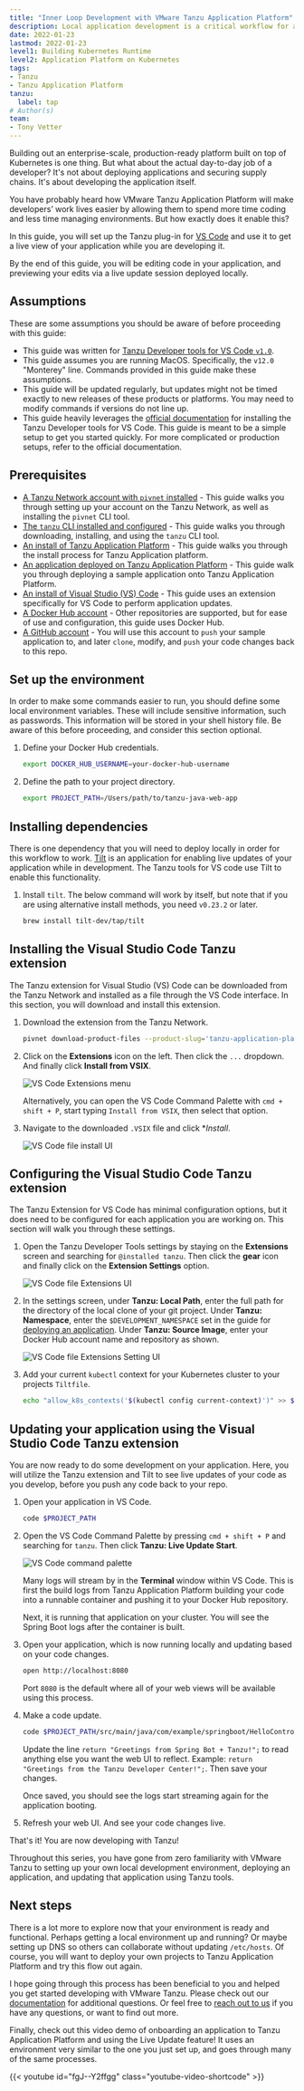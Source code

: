 ```yaml
---
title: "Inner Loop Development with VMware Tanzu Application Platform"
description: Local application development is a critical workflow for application developers. Getting fast feedback on each code change iteration is an important capability of this workflow. This guide will walk you through setting up a local development workflow which will enable live, local updates with each code save.  
date: 2022-01-23
lastmod: 2022-01-23
level1: Building Kubernetes Runtime
level2: Application Platform on Kubernetes
tags:
- Tanzu
- Tanzu Application Platform
tanzu:
  label: tap
# Author(s)
team:
- Tony Vetter
---
```


Building out an enterprise-scale, production-ready platform built on top of Kubernetes is one thing. But what about the actual day-to-day job of a developer? It's not about deploying applications and securing supply chains. It's about developing the application itself. 

You have probably heard how VMware Tanzu Application Platform will make developers’ work lives easier by allowing them to spend more time coding and less time managing environments. But how exactly does it enable this?

In this guide, you will set up the Tanzu plug-in for [VS Code](https://code.visualstudio.com) and use it to get a live view of your application while you are developing it. 

By the end of this guide, you will be editing code in your application, and previewing your edits via a live update session deployed locally. 

## Assumptions

These are some assumptions you should be aware of before proceeding with this guide:

* This guide was written for [Tanzu Developer tools for VS Code `v1.0`](https://docs.vmware.com/en/Tanzu-Application-Platform/1.0/tap/GUID-vscode-extension-install.html). 
* This guide assumes you are running MacOS. Specifically, the `v12.0` "Monterey" line. Commands provided in this guide make these assumptions.
* This guide will be updated regularly, but updates might not be timed exactly to new releases of these products or platforms. You may need to modify commands if versions do not line up.
* This guide heavily leverages the [official documentation](https://docs.vmware.com/en/Tanzu-Application-Platform/1.0/tap/GUID-vscode-extension-install.html) for installing the Tanzu Developer tools for VS Code. This guide is meant to be a simple setup to get you started quickly. For more complicated or production setups, refer to the official documentation.

## Prerequisites
* [A Tanzu Network account with `pivnet` installed](/guides/tanzu-network-gs) - This guide walks you through setting up your account on the Tanzu Network, as well as installing the `pivnet` CLI tool.
* [The `tanzu` CLI installed and configured](/guides/tanzu-cli-gs) - This guide walks you through downloading, installing, and using the `tanzu` CLI tool.
* [An install of Tanzu Application Platform](/guides/tanzu-application-platform-gs) - This guide walks you through the install process for Tanzu Application platform. 
* [An application deployed on Tanzu Application Platform](/guides/tanzu-application-platform-deploying-a-workload) - This guide walk you through deploying a sample application onto Tanzu Application Platform.
* [An install of Visual Studio (VS) Code](https://code.visualstudio.com/download) - This guide uses an extension specifically for VS Code to perform application updates. 
* [A Docker Hub account](https://hub.docker.com/signup) - Other repositories are supported, but for ease of use and configuration, this guide uses Docker Hub.
* [A GitHub account](https://docs.github.com/en/get-started/signing-up-for-github/signing-up-for-a-new-github-account) - You will use this account to `push` your sample application to, and later `clone`, modify, and `push` your code changes back to this repo. 

## Set up the environment

In order to make some commands easier to run, you should define some local environment variables. These will include sensitive information, such as passwords. This information will be stored in your shell history file. Be aware of this before proceeding, and consider this section optional. 

1. Define your Docker Hub credentials.

    ```sh
    export DOCKER_HUB_USERNAME=your-docker-hub-username
    ```

2. Define the path to your project directory.

    ```sh
    export PROJECT_PATH=/Users/path/to/tanzu-java-web-app
    ```

## Installing dependencies

There is one dependency that you will need to deploy locally in order for this workflow to work. [Tilt](https://tilt.dev) is an application for enabling live updates of your application while in development. The Tanzu tools for VS code use Tilt to enable this functionality.

1. Install `tilt`. The below command will work by itself, but note that if you are using alternative install methods, you need `v0.23.2` or later. 

    ```sh
    brew install tilt-dev/tap/tilt
    ```

## Installing the Visual Studio Code Tanzu extension

The Tanzu extension for Visual Studio (VS) Code can be downloaded from the Tanzu Network and installed as a file through the VS Code interface. In this section, you will download and install this extension.

1. Download the extension from the Tanzu Network.

    ```sh
    pivnet download-product-files --product-slug='tanzu-application-platform' --release-version='1.0.0' --product-file-id=1115996
    ```

2. Click on the **Extensions** icon on the left. Then click the `...` dropdown. And finally click **Install from VSIX**. 

    ![VS Code Extensions menu](images/image1.png "Click Install from VSIX in the settings menu.")

    Alternatively, you can open the VS Code Command Palette with `cmd + shift + P`, start typing `Install from VSIX`, then select that option.

3. Navigate to the downloaded `.VSIX` file and click **Install*. 

    ![VS Code file install UI](images/image2.png "Navigate to the downloaded file, and click install.")

## Configuring the Visual Studio Code Tanzu extension

The Tanzu Extension for VS Code has minimal configuration options, but it does need to be configured for each application you are working on. This section will walk you through these settings.

1. Open the Tanzu Developer Tools settings by staying on the **Extensions** screen and searching for `@installed tanzu`. Then click the **gear** icon and finally click on the **Extension Settings** option.

    ![VS Code file Extensions UI](images/image3.png "Find the Tanzu extension settings menu and open it.")

2. In the settings screen, under **Tanzu: Local Path**, enter the full path for the directory of the local clone of your git project. Under **Tanzu: Namespace**, enter the `$DEVELOPMENT_NAMESPACE` set in the guide for [deploying an application](/guides/tanzu-application-platform-deploying-a-workload). Under **Tanzu: Source Image**, enter your Docker Hub account name and repository as shown. 

    ![VS Code file Extensions Setting UI](images/image4.png "Fill out the fields as shown.")

3. Add your current `kubectl` context for your Kubernetes cluster to your projects `Tiltfile`.

    ```sh
    echo "allow_k8s_contexts('$(kubectl config current-context)')" >> $PROJECT_PATH/Tiltfile
    ```

## Updating your application using the Visual Studio Code Tanzu extension

You are now ready to do some development on your application. Here, you will utilize the Tanzu extension and Tilt to see live updates of your code as you develop, before you push any code back to your repo. 

1. Open your application in VS Code.

    ```sh
    code $PROJECT_PATH
    ```

2. Open the VS Code Command Palette by pressing `cmd + shift + P` and searching for `tanzu`. Then click **Tanzu: Live Update Start**. 

    ![VS Code command palette](images/image5.png "Select tanzu live update start")

    Many logs will stream by in the **Terminal** window within VS Code. This is first the build logs from Tanzu Application Platform building your code into a runnable container and pushing it to your Docker Hub repository. 

    Next, it is running that application on your cluster. You will see the Spring Boot logs after the container is built. 

3. Open your application, which is now running locally and updating based on your code changes. 

    ```sh
    open http://localhost:8080
    ```

    Port `8080` is the default where all of your web views will be available using this process. 

4. Make a code update.

    ```sh
    code $PROJECT_PATH/src/main/java/com/example/springboot/HelloController.java
    ```
    Update the line `return "Greetings from Spring Bot + Tanzu!";` to read anything else you want the web UI to reflect. Example: `return "Greetings from the Tanzu Developer Center!";`. Then save your changes.

    Once saved, you should see the logs start streaming again for the application booting. 

5. Refresh your web UI. And see your code changes live. 

That's it! You are now developing with Tanzu! 

Throughout this series, you have gone from zero familiarity with VMware Tanzu to setting up your own local development environment, deploying an application, and updating that application using Tanzu tools. 

## Next steps

There is a lot more to explore now that your environment is ready and functional. Perhaps getting a local environment up and running? Or maybe setting up DNS so others can collaborate without updating `/etc/hosts`. Of course, you will want to deploy your own projects to Tanzu Application Platform and try this flow out again. 

I hope going through this process has been beneficial to you and helped you get started developing with VMware Tanzu. Please check out our [documentation](https://docs.vmware.com/en/Tanzu-Application-Platform/1.0/tap/GUID-overview.html) for additional questions. Or feel free to [reach out to us](https://github.com/vmware-tanzu/tanzu-dev-portal/issues/new?assignees=&labels=feedback&template=feedback.md&title=) if you have any questions, or want to find out more. 

Finally, check out this video demo of onboarding an application to Tanzu Application Platform and using the Live Update feature! It uses an environment very similar to the one you just set up, and goes through many of the same processes. 

{{< youtube id="fgJ--Y2ffgg" class="youtube-video-shortcode" >}}
